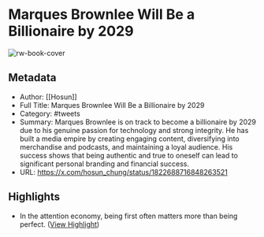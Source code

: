 # Marques Brownlee Will Be a Billionaire by 2029

![rw-book-cover](https://pbs.twimg.com/profile_images/1772371944358158336/DEd-Ty6U.jpg)

## Metadata
- Author: [[Hosun]]
- Full Title: Marques Brownlee Will Be a Billionaire by 2029
- Category: #tweets
- Summary: Marques Brownlee is on track to become a billionaire by 2029 due to his genuine passion for technology and strong integrity. He has built a media empire by creating engaging content, diversifying into merchandise and podcasts, and maintaining a loyal audience. His success shows that being authentic and true to oneself can lead to significant personal branding and financial success.
- URL: https://x.com/hosun_chung/status/1822688716848263521

## Highlights
- In the attention economy, being first often matters more than being perfect. ([View Highlight](https://read.readwise.io/read/01j527cbgmnnks16rmyat9b2wg))
